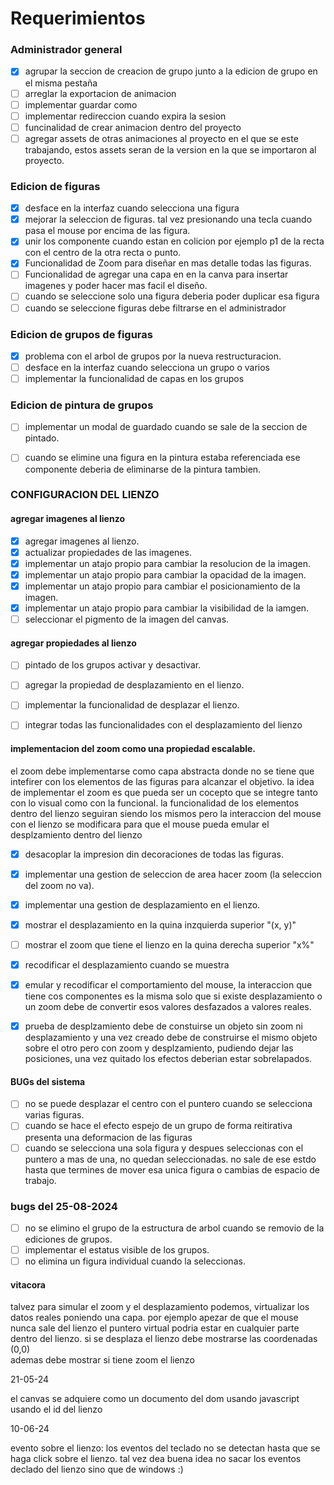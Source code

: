 # Requerimientos

### Administrador general

- [X] agrupar la seccion de creacion de grupo junto a la edicion de grupo en el misma pestaña
- [ ] arreglar la exportacion de animacion
- [ ] implementar guardar como
- [ ] implementar redireccion cuando expira la sesion
- [ ] funcinalidad de crear animacion dentro del proyecto
- [ ] agregar assets de otras animaciones al proyecto en el que se este trabajando, estos assets seran de la version en la 
que se importaron al proyecto.

### Edicion de figuras

- [x] desface en la interfaz cuando selecciona una figura
- [x] mejorar la seleccion de figuras. tal vez presionando una tecla cuando pasa el mouse por encima de las figura.
- [x] unir los componente cuando estan en colicion por ejemplo p1 de la recta con el centro de la otra recta  o punto.
- [x] Funcionalidad de Zoom para diseñar en mas detalle todas las figuras.
- [ ] Funcionalidad de agregar una capa en en la canva para insertar imagenes y poder hacer mas facil el diseño.
- [ ] cuando se seleccione solo una figura deberia poder duplicar esa figura
- [ ] cuando se seleccione figuras debe filtrarse en el administrador

### Edicion de grupos de figuras

- [x] problema con el arbol de grupos por la nueva restructuracion.
- [ ] desface en la interfaz cuando selecciona un grupo o varios
- [ ] implementar la funcionalidad de capas en los grupos

### Edicion de pintura de grupos

- [ ] implementar un modal de guardado cuando se sale de la seccion de pintado.
- [ ] cuando se elimine una figura en la pintura estaba referenciada ese componente deberia de eliminarse de la pintura tambien.


### CONFIGURACION DEL LIENZO

#### agregar imagenes al lienzo
- [x] agregar imagenes al lienzo.
- [x] actualizar propiedades de las imagenes.
- [x] implementar un atajo propio para cambiar la resolucion de la imagen.
- [x] implementar un atajo propio para cambiar la opacidad de la imagen.
- [x] implementar un atajo propio para cambiar el posicionamiento de la imagen.
- [x] implementar un atajo propio para cambiar la visibilidad de la iamgen.
- [ ] seleccionar el pigmento de la imagen del canvas.
#### agregar propiedades al lienzo
- [ ] pintado de los grupos activar y desactivar.
- [ ] agregar la propiedad de desplazamiento en el lienzo.
- [ ] implementar la funcionalidad de desplazar el lienzo.
- [ ] integrar todas las funcionalidades con el desplazamiento del lienzo


#### implementacion del zoom como una propiedad escalable.
el zoom debe implementarse como capa abstracta donde no se tiene que intefirer con los elementos de las figuras 
para alcanzar el objetivo. la idea de implementar el zoom es que pueda ser un cocepto que se integre tanto con lo
visual como con la funcional. la funcionalidad de los elementos dentro del lienzo seguiran siendo los mismos pero 
la interaccion del mouse con el lienzo se modificara para que el mouse pueda emular el desplzamiento dentro 
del lienzo
- [x] desacoplar la impresion din decoraciones de todas las figuras.
- [x] implementar una gestion de seleccion de area hacer zoom (la seleccion del zoom no va).
- [x] implementar una gestion de desplazamiento en el lienzo.
- [x] mostrar el desplazamiento en la quina inzquierda superior "(x, y)"
- [ ] mostrar el zoom que tiene el lienzo en la quina derecha superior "x%"
- [x] recodificar el desplazamiento cuando se muestra
- [x] emular  y recodificar el comportamiento del mouse, la interaccion que tiene cos componentes es la misma solo
que si existe desplazamiento o un zoom debe de convertir esos valores desfazados a valores reales. 
- [x] prueba de desplzamiento debe de constuirse un objeto sin zoom ni desplazamiento y una vez creado debe 
de construirse el mismo objeto sobre el otro pero con zoom y desplzamiento, pudiendo dejar las posiciones,
una vez quitado los efectos deberian estar sobrelapados.
 
 
#### BUGs del sistema 
- [ ] no se puede desplazar el centro con el puntero cuando se selecciona varias figuras.
- [ ] cuando se hace el efecto espejo de un grupo de forma reitirativa presenta una deformacion de las figuras
- [ ] cuando se selecciona una sola figura y despues seleccionas con el puntero a mas de una, no quedan seleccionadas.
no sale de ese estdo hasta que termines de mover esa unica figura o cambias de espacio de trabajo.

### bugs del 25-08-2024
- [ ] no se elimino el grupo de la estructura de arbol cuando se removio de la ediciones de grupos.
- [ ] implementar el estatus visible de los grupos.
- [ ] no elimina un figura individual cuando la seleccionas.

#### vitacora

talvez para simular el zoom y el desplazamiento podemos, virtualizar los datos reales poniendo una capa. por ejemplo
apezar de que el mouse nunca sale del lienzo el puntero virtual podria estar en cualquier parte dentro del lienzo.
  si se desplaza el lienzo debe mostrarse las coordenadas (0,0)  
  ademas debe mostrar si tiene zoom el lienzo
  
  21-05-24
  
  el canvas se adquiere como un documento del dom usando javascript usando el id del lienzo
  
  10-06-24
  
  evento sobre el lienzo: los eventos del teclado no se detectan hasta que se haga click sobre el lienzo.
  tal vez dea buena idea no sacar los eventos declado del lienzo sino que de windows :)